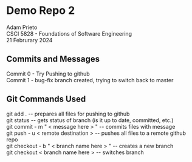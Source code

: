 # Demo Repo 2 

Adam Prieto\
CSCI 5828 - Foundations of Software Engineering\
21 Februrary 2024


## Commits and Messages
Commit 0 - Try Pushing to github\
Commit 1 - bug-fix branch created, trying to switch back to master

## Git Commands Used
git add . -- prepares all files for pushing to github\
git status -- gets status of branch (is it up to date, committed, etc.)\
git commit - m " < message here > " -- commits files with message\
git push - u < remote destination > -- pushes all files to a remote github repo\
git checkout - b "  < branch name here > " -- creates a new branch\
git checkout < branch name here > -- switches branch
